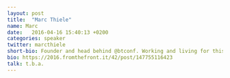 ```yaml
---
layout: post
title:  "Marc Thiele"
name: Marc
date:   2016-04-16 15:40:13 +0200
categories: speaker
twitter: marcthiele
short-bio: Founder and head behind @btconf. Working and living for this event.
bio: https://2016.fromthefront.it/42/post/147755116423
talk: t.b.a.
---
```

